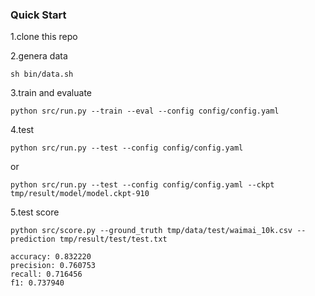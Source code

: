 ### Quick Start ###

1.clone this repo

2.genera data

`sh bin/data.sh`

3.train and evaluate

`python src/run.py --train --eval --config config/config.yaml` 

4.test

`python src/run.py --test --config config/config.yaml`

or

`python src/run.py --test --config config/config.yaml --ckpt tmp/result/model/model.ckpt-910`

5.test score

`python src/score.py --ground_truth tmp/data/test/waimai_10k.csv --prediction tmp/result/test/test.txt`



    accuracy: 0.832220
    precision: 0.760753
    recall: 0.716456
    f1: 0.737940

